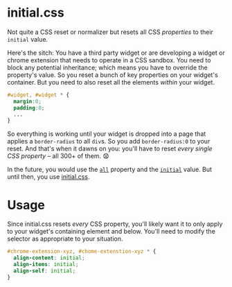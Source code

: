 initial.css
===========

Not quite a CSS reset or normalizer but resets all CSS *properties* to their `initial` value.

Here's the sitch:
You have a third party widget or are developing a widget or chrome extension that needs to operate in a CSS sandbox. You need to block any potential inheritance; which means you have to override the property's value. So you reset a bunch of key properties on your widget's container. But you need to also reset all the elements *within* your widget.
```css
#widget, #widget * {
  margin:0;
  padding:0;
  ...
}
```

So everything is working until your widget is dropped into a page that applies a `border-radius` to all `div`s. So you add `border-radius:0` to your reset. And that's when it dawns on you: you'll have to reset *every single CSS property* &ndash; all 300+ of them. :anguished:

In the future, you would use the [`all`](http://www.w3.org/TR/css3-cascade/#all-shorthand) property and the [`initial`](http://docs.webplatform.org/wiki/css/concepts/initial_value) value. But until then, you use [initial.css](/).

# Usage

Since initial.css resets *every* CSS property, you'll likely want it to only apply to your widget's containing element and below. You'll need to modify the selector as appropriate to your situation.

```css
#chrome-extension-xyz, #chome-extenstion-xyz * {
  align-content: initial;
  align-items: initial;
  align-self: initial;
}
```
